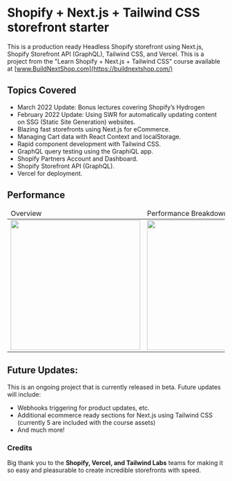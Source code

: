 # Shopify + Next.js + Tailwind CSS storefront starter

This is a production ready Headless Shopify storefront using Next.js, Shopify Storefront API (GraphQL), Tailwind CSS, and Vercel. This is a project from the "Learn Shopify + Next.js + Tailwind CSS" course available at [www.BuildNextShop.com](https://buildnextshop.com/)

## Topics Covered

* March 2022 Update: Bonus lectures covering Shopify’s Hydrogen 
* February 2022 Update: Using SWR for automatically updating content on SSG (Static Site Generation) websites.
* Blazing fast storefronts using Next.js for eCommerce.
* Managing Cart data with React Context and localStorage.
* Rapid component development with Tailwind CSS.
* GraphQL query testing using the GraphiQL app.
* Shopify Partners Account and Dashboard.
* Shopify Storefront API (GraphQL).
* Vercel for deployment.


## Performance

<table align="center">
  <thead>
    <tr>
      <td>Overview</td>
      <td>Performance Breakdown</td>
    <tr>
  </thead>
  <tbody>
  <tr>
    <td valign="top"><img width="300" src="https://cdn.shopify.com/s/files/1/0524/4390/6207/files/Screen_Shot_2021-09-05_at_7.01.58_PM.png?v=1630893822"/></td>
    <td valign="top"><img width="300" src="https://cdn.shopify.com/s/files/1/0524/4390/6207/files/Screen_Shot_2021-09-05_at_7.02.38_PM.png?v=1630893822"/></td>
  </tr>
  </tbody>
</table>


## Future Updates:
This is an ongoing project that is currently released in beta. Future updates will include:
* Webhooks triggering for product updates, etc. 
* Additional ecommerce ready sections for Next.js using Tailwind CSS (currently 5 are included with the course assets)
* And much more! 


### Credits
Big thank you to the **Shopify, Vercel, and Tailwind Labs** teams for making it so easy and pleasurable to create incredible storefronts with speed. 